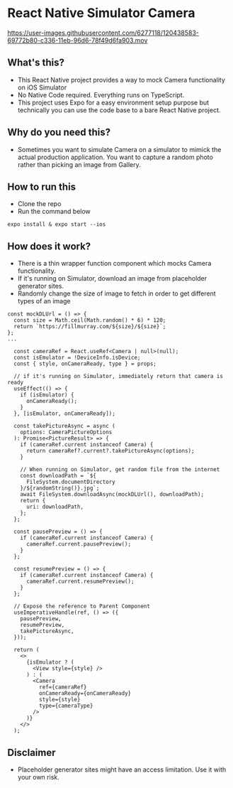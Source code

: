 # React Native Simulator Camera

https://user-images.githubusercontent.com/6277118/120438583-69772b80-c336-11eb-96d6-78f49d6fa903.mov

## What's this?

- This React Native project provides a way to mock Camera functionality on iOS Simulator
- No Native Code required. Everything runs on TypeScript.
- This project uses Expo for a easy environment setup purpose but technically you can use the code base to a bare React Native project.

## Why do you need this?

- Sometimes you want to simulate Camera on a simulator to mimick the actual production application. You want to capture a random photo rather than picking an image from Gallery.

## How to run this

- Clone the repo
- Run the command below

```
expo install & expo start --ios
```

## How does it work?

- There is a thin wrapper function component which mocks Camera functionality.
- If it's running on Simulator, download an image from placeholder generator sites.
- Randomly change the size of image to fetch in order to get different types of an image

```
const mockDLUrl = () => {
  const size = Math.ceil(Math.random() * 6) * 120;
  return `https://fillmurray.com/${size}/${size}`;
};
...

  const cameraRef = React.useRef<Camera | null>(null);
  const isEmulator = !DeviceInfo.isDevice;
  const { style, onCameraReady, type } = props;

  // if it's running on Simulator, immediately return that camera is ready
  useEffect(() => {
    if (isEmulator) {
      onCameraReady();
    }
  }, [isEmulator, onCameraReady]);

  const takePictureAsync = async (
    options: CameraPictureOptions
  ): Promise<PictureResult> => {
    if (cameraRef.current instanceof Camera) {
      return cameraRef?.current?.takePictureAsync(options);
    }

    // When running on Simulator, get random file from the internet
    const downloadPath = `${
      FileSystem.documentDirectory
    }/${randomString()}.jpg`;
    await FileSystem.downloadAsync(mockDLUrl(), downloadPath);
    return {
      uri: downloadPath,
    };
  };

  const pausePreview = () => {
    if (cameraRef.current instanceof Camera) {
      cameraRef.current.pausePreview();
    }
  };

  const resumePreview = () => {
    if (cameraRef.current instanceof Camera) {
      cameraRef.current.resumePreview();
    }
  };

  // Expose the reference to Parent Component
  useImperativeHandle(ref, () => ({
    pausePreview,
    resumePreview,
    takePictureAsync,
  }));

  return (
    <>
      {isEmulator ? (
        <View style={style} />
      ) : (
        <Camera
          ref={cameraRef}
          onCameraReady={onCameraReady}
          style={style}
          type={cameraType}
        />
      )}
    </>
  );
```

## Disclaimer

- Placeholder generator sites might have an access limitation. Use it with your own risk.
